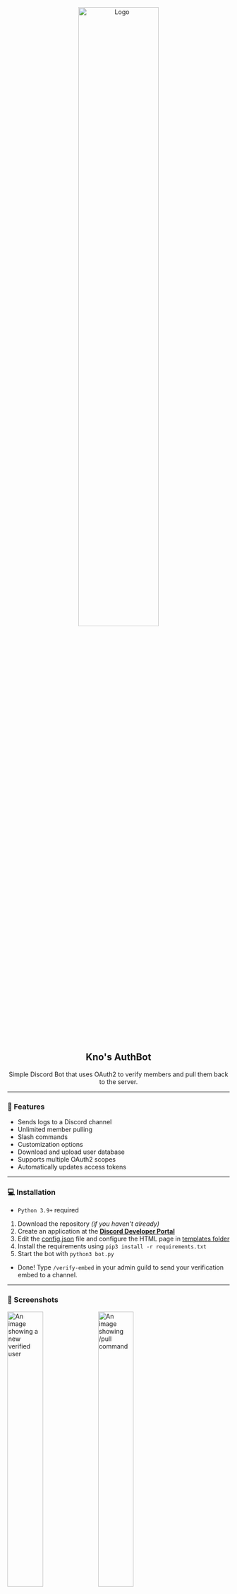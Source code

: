 <div align="center">
  <a href="https://github.com/knockstick/knos-authbot">
    <img src="https://media.discordapp.net/attachments/872388362160455693/1231498864926916649/logo.png?ex=66372db1&is=6624b8b1&hm=bbecdf5c8bd5af7632622b82586a98bf19dd5975a82e3733f6488cee94bed7ef&=&format=webp&quality=lossless" alt="Logo" style="width: 60%; height: 60%;">
  </a>
  
  <h2 align="center">Kno's AuthBot</h2>
  <p align="center">
    Simple Discord Bot that uses OAuth2 to verify members and pull them back to the server.
  </p>
</div>

---

### 🍕 Features

- Sends logs to a Discord channel
- Unlimited member pulling
- Slash commands
- Customization options
- Download and upload user database
- Supports multiple OAuth2 scopes
- Automatically updates access tokens
---

### 💻 Installation

- `Python 3.9+` required
1. Download the repository *(if you haven't already)*
2. Create an application at the <b>[Discord Developer Portal](https://discord.com/developers)</b>
3. Edit the [config.json](https://github.com/knocksick/knos-authbot/blob/main/config.json) file and configure the HTML page in [templates folder](https://github.com/knockstick/knos-authbot/blob/main/templates)
4. Install the requirements using `pip3 install -r requirements.txt`
5. Start the bot with `python3 bot.py`

- Done! Type `/verify-embed` in your admin guild to send your verification embed to a channel.
---

### 📸 Screenshots
<img src="https://media.discordapp.net/attachments/1230859548659683413/1231501737966440520/image.png?ex=6637305e&is=6624bb5e&hm=8c8c6d311fd8d6a83e6fb59b0d83fb966b6b87912ac9f06b54b39ac846729f26&=&format=webp&quality=lossless" style="width: 40%; height: 40%;" alt="An image showing a new verified user">
<img src="https://media.discordapp.net/attachments/1230859548659683413/1231503389200879626/image.png?ex=663731e8&is=6624bce8&hm=11ffedfb0a9ea384fa86e97ce77004f5570f8186332ece0835fea755ab225b5d&=&format=webp&quality=lossless" style="width: 40%; height: 40%;" alt="An image showing /pull command">

---

### ❗ Disclaimer

 This bot **may** lead to account termination or API blocking. I am not responsible for your actions.

---
